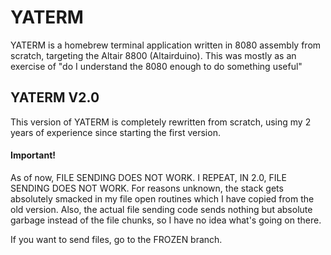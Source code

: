 # YATERM
YATERM is a homebrew terminal application written in 8080 assembly from scratch, targeting the Altair 8800 (Altairduino). This was mostly as an exercise of "do I understand the 8080 enough to do something useful"

## YATERM V2.0
This version of YATERM is completely rewritten from scratch, using my 2 years of experience since starting the first version.


#### Important!
As of now, FILE SENDING DOES NOT WORK. I REPEAT, IN 2.0, FILE SENDING DOES NOT WORK. For reasons unknown, the stack gets absolutely smacked in my file open routines which I have copied from the old version. Also, the actual file sending code sends nothing but absolute garbage instead of the file chunks, so I have no idea what's going on there.

If you want to send files, go to the FROZEN branch.